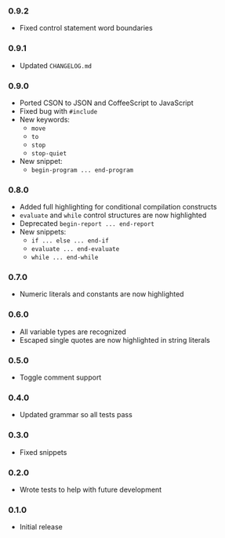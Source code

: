 ### 0.9.2
  - Fixed control statement word boundaries

### 0.9.1
  - Updated `CHANGELOG.md`

### 0.9.0
  - Ported CSON to JSON and CoffeeScript to JavaScript
  - Fixed bug with `#include`
  - New keywords:
    - `move`
    - `to`
    - `stop`
    - `stop-quiet`
  - New snippet:
    - `begin-program ... end-program`

### 0.8.0
  - Added full highlighting for conditional compilation constructs
  - `evaluate` and `while` control structures are now highlighted
  - Deprecated `begin-report ... end-report`
  - New snippets:
    - `if ... else ... end-if`
    - `evaluate ... end-evaluate`
    - `while ... end-while`

### 0.7.0
  - Numeric literals and constants are now highlighted

### 0.6.0
  - All variable types are recognized
  - Escaped single quotes are now highlighted in string literals

### 0.5.0
  - Toggle comment support

### 0.4.0
  - Updated grammar so all tests pass

### 0.3.0
  - Fixed snippets

### 0.2.0
  - Wrote tests to help with future development

### 0.1.0
  - Initial release
